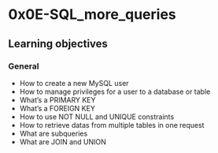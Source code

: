# 0x0E-SQL_more_queries

## Learning objectives

### General

- How to create a new MySQL user
- How to manage privileges for a user to a database or table
- What’s a PRIMARY KEY
- What’s a FOREIGN KEY
- How to use NOT NULL and UNIQUE constraints
- How to retrieve datas from multiple tables in one request
- What are subqueries
- What are JOIN and UNION